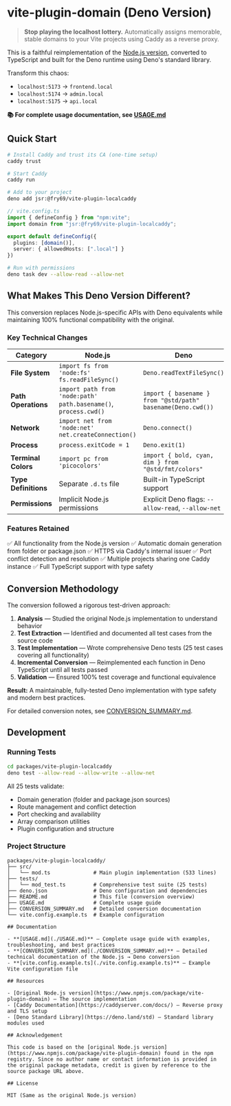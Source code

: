 # vite-plugin-domain (Deno Version)

> **Stop playing the localhost lottery.** Automatically assigns memorable, stable domains to your Vite projects using Caddy as a reverse proxy.

This is a faithful reimplementation of the [Node.js version](https://www.npmjs.com/package/vite-plugin-domain), converted to TypeScript and built for the Deno runtime using Deno's standard library.

Transform this chaos:
- `localhost:5173` → `frontend.local`
- `localhost:5174` → `admin.local`
- `localhost:5175` → `api.local`

**📚 For complete usage documentation, see [USAGE.md](./USAGE.md)**

## Quick Start

```bash
# Install Caddy and trust its CA (one-time setup)
caddy trust

# Start Caddy
caddy run

# Add to your project
deno add jsr:@fry69/vite-plugin-localcaddy
```

```typescript
// vite.config.ts
import { defineConfig } from "npm:vite";
import domain from "jsr:@fry69/vite-plugin-localcaddy";

export default defineConfig({
  plugins: [domain()],
  server: { allowedHosts: [".local"] }
})
```

```bash
# Run with permissions
deno task dev --allow-read --allow-net
```

## What Makes This Deno Version Different?

This conversion replaces Node.js-specific APIs with Deno equivalents while maintaining 100% functional compatibility with the original.

### Key Technical Changes

| Category | Node.js | Deno |
|----------|---------|------|
| **File System** | `import fs from 'node:fs'`<br/>`fs.readFileSync()` | `Deno.readTextFileSync()` |
| **Path Operations** | `import path from 'node:path'`<br/>`path.basename()`, `process.cwd()` | `import { basename } from "@std/path"`<br/>`basename(Deno.cwd())` |
| **Network** | `import net from 'node:net'`<br/>`net.createConnection()` | `Deno.connect()` |
| **Process** | `process.exitCode = 1` | `Deno.exit(1)` |
| **Terminal Colors** | `import pc from 'picocolors'` | `import { bold, cyan, dim } from "@std/fmt/colors"` |
| **Type Definitions** | Separate `.d.ts` file | Built-in TypeScript support |
| **Permissions** | Implicit Node.js permissions | Explicit Deno flags: `--allow-read`, `--allow-net` |

### Features Retained

✅ All functionality from the Node.js version
✅ Automatic domain generation from folder or package.json
✅ HTTPS via Caddy's internal issuer
✅ Port conflict detection and resolution
✅ Multiple projects sharing one Caddy instance
✅ Full TypeScript support with type safety

## Conversion Methodology

The conversion followed a rigorous test-driven approach:

1. **Analysis** — Studied the original Node.js implementation to understand behavior
2. **Test Extraction** — Identified and documented all test cases from the source code
3. **Test Implementation** — Wrote comprehensive Deno tests (25 test cases covering all functionality)
4. **Incremental Conversion** — Reimplemented each function in Deno TypeScript until all tests passed
5. **Validation** — Ensured 100% test coverage and functional equivalence

**Result:** A maintainable, fully-tested Deno implementation with type safety and modern best practices.

For detailed conversion notes, see [CONVERSION_SUMMARY.md](./CONVERSION_SUMMARY.md).

## Development

### Running Tests

```bash
cd packages/vite-plugin-localcaddy
deno test --allow-read --allow-write --allow-net
```

All 25 tests validate:
- Domain generation (folder and package.json sources)
- Route management and conflict detection
- Port checking and availability
- Array comparison utilities
- Plugin configuration and structure

### Project Structure

```
packages/vite-plugin-localcaddy/
├── src/
│   └── mod.ts              # Main plugin implementation (533 lines)
├── tests/
│   └── mod_test.ts         # Comprehensive test suite (25 tests)
├── deno.json               # Deno configuration and dependencies
├── README.md               # This file (conversion overview)
├── USAGE.md                # Complete usage guide
├── CONVERSION_SUMMARY.md   # Detailed conversion documentation
└── vite.config.example.ts  # Example configuration

## Documentation

- **[USAGE.md](./USAGE.md)** — Complete usage guide with examples, troubleshooting, and best practices
- **[CONVERSION_SUMMARY.md](./CONVERSION_SUMMARY.md)** — Detailed technical documentation of the Node.js → Deno conversion
- **[vite.config.example.ts](./vite.config.example.ts)** — Example Vite configuration file

## Resources

- [Original Node.js version](https://www.npmjs.com/package/vite-plugin-domain) — The source implementation
- [Caddy Documentation](https://caddyserver.com/docs/) — Reverse proxy and TLS setup
- [Deno Standard Library](https://deno.land/std) — Standard library modules used

## Acknowledgement

This code is based on the [original Node.js version](https://www.npmjs.com/package/vite-plugin-domain) found in the npm registry. Since no author name or contact information is provided in the original package metadata, credit is given by reference to the source package URL above.

## License

MIT (Same as the original Node.js version)
